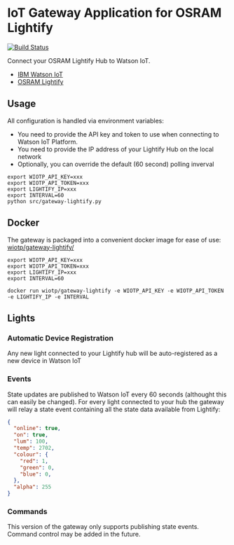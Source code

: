 # IoT Gateway Application for OSRAM Lightify

[![Build Status](https://travis-ci.org/ibm-watson-iot/gateway-lightify.svg?branch=master)](https://travis-ci.org/ibm-watson-iot/gateway-lightify)


Connect your OSRAM Lightify Hub to Watson IoT.

- [IBM Watson IoT](https://internetofthings.ibmcloud.com)
- [OSRAM Lightify](https://www.osram.com/lightify)


## Usage

All configuration is handled via environment variables:
- You need to provide the API key and token to use when connecting to Watson IoT Platform.
- You need to provide the IP address of your Lightify Hub on the local network
- Optionally, you can override the default (60 second) polling inverval

```
export WIOTP_API_KEY=xxx
export WIOTP_API_TOKEN=xxx
export LIGHTIFY_IP=xxx
export INTERVAL=60
python src/gateway-lightify.py
```

## Docker

The gateway is packaged into a convenient docker image for ease of use: [wiotp/gateway-lightify/](https://hub.docker.com/r/wiotp/gateway-lightify/)

```
export WIOTP_API_KEY=xxx
export WIOTP_API_TOKEN=xxx
export LIGHTIFY_IP=xxx
export INTERVAL=60

docker run wiotp/gateway-lightify -e WIOTP_API_KEY -e WIOTP_API_TOKEN -e LIGHTIFY_IP -e INTERVAL
```


## Lights

### Automatic Device Registration

Any new light connected to your Lightify hub will be auto-registered as a new device in Watson IoT

### Events

State updates are published to Watson IoT every 60 seconds (althought this can easily be changed).  For every light connected to your hub the 
gateway will relay a state event containing all the state data available from Lightify:

 
```json
{
  "online": true,
  "on": true,
  "lum": 100,
  "temp": 2702,
  "colour": {
    "red": 1,
    "green": 0,
    "blue": 0,
  },
  "alpha": 255
}
```

### Commands

This version of the gateway only supports publishing state events.  Command control may be added in the future.
